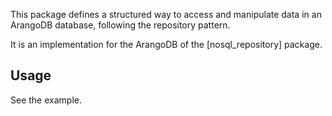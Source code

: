 This package defines a structured way to access and 
manipulate data in an ArangoDB database, following the 
repository pattern.

It is an implementation for the ArangoDB of the [nosql_repository] package.

## Usage

See the example.

